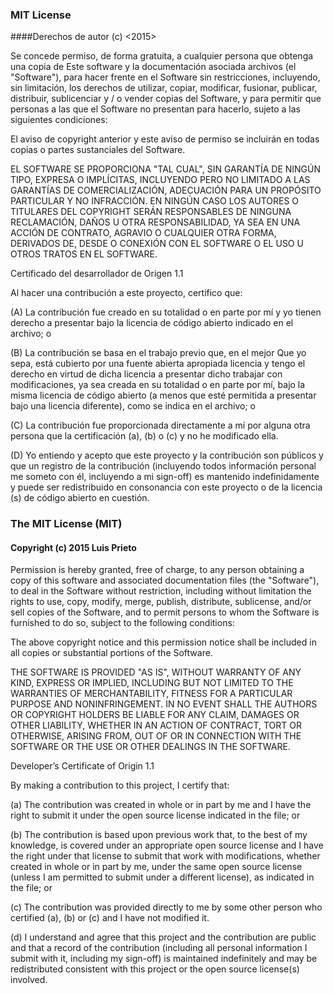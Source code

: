 ### MIT License

####Derechos de autor (c) <2015>

Se concede permiso, de forma gratuita, a cualquier persona que obtenga una copia de
Este software y la documentación asociada archivos (el "Software"), para hacer frente en
el Software sin restricciones, incluyendo, sin limitación, los derechos de
utilizar, copiar, modificar, fusionar, publicar, distribuir, sublicenciar y / o vender copias del
Software, y para permitir que personas a las que el Software no presentan para hacerlo,
sujeto a las siguientes condiciones:

El aviso de copyright anterior y este aviso de permiso se incluirán en todas
copias o partes sustanciales del Software.

EL SOFTWARE SE PROPORCIONA "TAL CUAL", SIN GARANTÍA DE NINGÚN TIPO, EXPRESA O
IMPLÍCITAS, INCLUYENDO PERO NO LIMITADO A LAS GARANTÍAS DE COMERCIALIZACIÓN, ADECUACIÓN
PARA UN PROPÓSITO PARTICULAR Y NO INFRACCIÓN. EN NINGÚN CASO LOS AUTORES O
TITULARES DEL COPYRIGHT SERÁN RESPONSABLES DE NINGUNA RECLAMACIÓN, DAÑOS U OTRA RESPONSABILIDAD, YA SEA
EN UNA ACCIÓN DE CONTRATO, AGRAVIO O CUALQUIER OTRA FORMA, DERIVADOS DE, DESDE O
CONEXIÓN CON EL SOFTWARE O EL USO U OTROS TRATOS EN EL SOFTWARE.

Certificado del desarrollador de Origen 1.1

Al hacer una contribución a este proyecto, certifico que:

(A) La contribución fue creado en su totalidad o en parte por mí y yo
    tienen derecho a presentar bajo la licencia de código abierto
    indicado en el archivo; o

(B) La contribución se basa en el trabajo previo que, en el mejor
    Que yo sepa, está cubierto por una fuente abierta apropiada
    licencia y tengo el derecho en virtud de dicha licencia a presentar dicho
    trabajar con modificaciones, ya sea creada en su totalidad o en parte
    por mí, bajo la misma licencia de código abierto (a menos que esté
    permitida a presentar bajo una licencia diferente), como se indica
    en el archivo; o

(C) La contribución fue proporcionada directamente a mí por alguna otra
    persona que la certificación (a), (b) o (c) y no he modificado
    ella.

(D) Yo entiendo y acepto que este proyecto y la contribución
    son públicos y que un registro de la contribución (incluyendo todos
    información personal me someto con él, incluyendo a mi sign-off) es
    mantenido indefinidamente y puede ser redistribuido en consonancia con
    este proyecto o de la licencia (s) de código abierto en cuestión.
    
### The MIT License (MIT)

#### Copyright (c) 2015 Luis Prieto

Permission is hereby granted, free of charge, to any person obtaining a copy
of this software and associated documentation files (the "Software"), to deal
in the Software without restriction, including without limitation the rights
to use, copy, modify, merge, publish, distribute, sublicense, and/or sell
copies of the Software, and to permit persons to whom the Software is
furnished to do so, subject to the following conditions:

The above copyright notice and this permission notice shall be included in all
copies or substantial portions of the Software.

THE SOFTWARE IS PROVIDED "AS IS", WITHOUT WARRANTY OF ANY KIND, EXPRESS OR
IMPLIED, INCLUDING BUT NOT LIMITED TO THE WARRANTIES OF MERCHANTABILITY,
FITNESS FOR A PARTICULAR PURPOSE AND NONINFRINGEMENT. IN NO EVENT SHALL THE
AUTHORS OR COPYRIGHT HOLDERS BE LIABLE FOR ANY CLAIM, DAMAGES OR OTHER
LIABILITY, WHETHER IN AN ACTION OF CONTRACT, TORT OR OTHERWISE, ARISING FROM,
OUT OF OR IN CONNECTION WITH THE SOFTWARE OR THE USE OR OTHER DEALINGS IN THE
SOFTWARE.

Developer’s Certificate of Origin 1.1

By making a contribution to this project, I certify that:

(a) The contribution was created in whole or in part by me and I
    have the right to submit it under the open source license
    indicated in the file; or

(b) The contribution is based upon previous work that, to the best
    of my knowledge, is covered under an appropriate open source
    license and I have the right under that license to submit that
    work with modifications, whether created in whole or in part
    by me, under the same open source license (unless I am
    permitted to submit under a different license), as indicated
    in the file; or

(c) The contribution was provided directly to me by some other
    person who certified (a), (b) or (c) and I have not modified
    it.

(d) I understand and agree that this project and the contribution
    are public and that a record of the contribution (including all
    personal information I submit with it, including my sign-off) is
    maintained indefinitely and may be redistributed consistent with
    this project or the open source license(s) involved.
